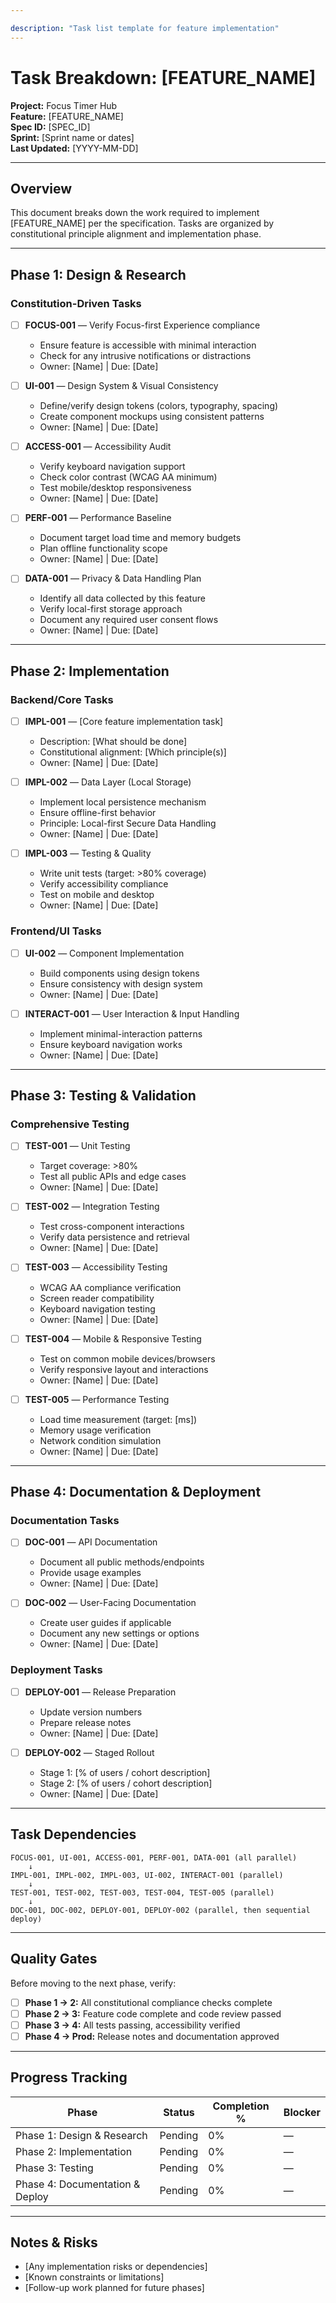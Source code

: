 ```yaml
---

description: "Task list template for feature implementation"
---
```


# Task Breakdown: [FEATURE_NAME]

**Project:** Focus Timer Hub  
**Feature:** [FEATURE_NAME]  
**Spec ID:** [SPEC_ID]  
**Sprint:** [Sprint name or dates]  
**Last Updated:** [YYYY-MM-DD]

---

## Overview

This document breaks down the work required to implement [FEATURE_NAME] per the specification. Tasks are organized by constitutional principle alignment and implementation phase.

---

## Phase 1: Design & Research

### Constitution-Driven Tasks

- [ ] **FOCUS-001** — Verify Focus-first Experience compliance
  - Ensure feature is accessible with minimal interaction
  - Check for any intrusive notifications or distractions
  - Owner: [Name] | Due: [Date]

- [ ] **UI-001** — Design System & Visual Consistency
  - Define/verify design tokens (colors, typography, spacing)
  - Create component mockups using consistent patterns
  - Owner: [Name] | Due: [Date]

- [ ] **ACCESS-001** — Accessibility Audit
  - Verify keyboard navigation support
  - Check color contrast (WCAG AA minimum)
  - Test mobile/desktop responsiveness
  - Owner: [Name] | Due: [Date]

- [ ] **PERF-001** — Performance Baseline
  - Document target load time and memory budgets
  - Plan offline functionality scope
  - Owner: [Name] | Due: [Date]

- [ ] **DATA-001** — Privacy & Data Handling Plan
  - Identify all data collected by this feature
  - Verify local-first storage approach
  - Document any required user consent flows
  - Owner: [Name] | Due: [Date]

---

## Phase 2: Implementation

### Backend/Core Tasks

- [ ] **IMPL-001** — [Core feature implementation task]
  - Description: [What should be done]
  - Constitutional alignment: [Which principle(s)]
  - Owner: [Name] | Due: [Date]

- [ ] **IMPL-002** — Data Layer (Local Storage)
  - Implement local persistence mechanism
  - Ensure offline-first behavior
  - Principle: Local-first Secure Data Handling
  - Owner: [Name] | Due: [Date]

- [ ] **IMPL-003** — Testing & Quality
  - Write unit tests (target: >80% coverage)
  - Verify accessibility compliance
  - Test on mobile and desktop
  - Owner: [Name] | Due: [Date]

### Frontend/UI Tasks

- [ ] **UI-002** — Component Implementation
  - Build components using design tokens
  - Ensure consistency with design system
  - Owner: [Name] | Due: [Date]

- [ ] **INTERACT-001** — User Interaction & Input Handling
  - Implement minimal-interaction patterns
  - Ensure keyboard navigation works
  - Owner: [Name] | Due: [Date]

---

## Phase 3: Testing & Validation

### Comprehensive Testing

- [ ] **TEST-001** — Unit Testing
  - Target coverage: >80%
  - Test all public APIs and edge cases
  - Owner: [Name] | Due: [Date]

- [ ] **TEST-002** — Integration Testing
  - Test cross-component interactions
  - Verify data persistence and retrieval
  - Owner: [Name] | Due: [Date]

- [ ] **TEST-003** — Accessibility Testing
  - WCAG AA compliance verification
  - Screen reader compatibility
  - Keyboard navigation testing
  - Owner: [Name] | Due: [Date]

- [ ] **TEST-004** — Mobile & Responsive Testing
  - Test on common mobile devices/browsers
  - Verify responsive layout and interactions
  - Owner: [Name] | Due: [Date]

- [ ] **TEST-005** — Performance Testing
  - Load time measurement (target: [ms])
  - Memory usage verification
  - Network condition simulation
  - Owner: [Name] | Due: [Date]

---

## Phase 4: Documentation & Deployment

### Documentation Tasks

- [ ] **DOC-001** — API Documentation
  - Document all public methods/endpoints
  - Provide usage examples
  - Owner: [Name] | Due: [Date]

- [ ] **DOC-002** — User-Facing Documentation
  - Create user guides if applicable
  - Document any new settings or options
  - Owner: [Name] | Due: [Date]

### Deployment Tasks

- [ ] **DEPLOY-001** — Release Preparation
  - Update version numbers
  - Prepare release notes
  - Owner: [Name] | Due: [Date]

- [ ] **DEPLOY-002** — Staged Rollout
  - Stage 1: [% of users / cohort description]
  - Stage 2: [% of users / cohort description]
  - Owner: [Name] | Due: [Date]

---

## Task Dependencies

```
FOCUS-001, UI-001, ACCESS-001, PERF-001, DATA-001 (all parallel)
    ↓
IMPL-001, IMPL-002, IMPL-003, UI-002, INTERACT-001 (parallel)
    ↓
TEST-001, TEST-002, TEST-003, TEST-004, TEST-005 (parallel)
    ↓
DOC-001, DOC-002, DEPLOY-001, DEPLOY-002 (parallel, then sequential deploy)
```

---

## Quality Gates

Before moving to the next phase, verify:

- [ ] **Phase 1 → 2:** All constitutional compliance checks complete
- [ ] **Phase 2 → 3:** Feature code complete and code review passed
- [ ] **Phase 3 → 4:** All tests passing, accessibility verified
- [ ] **Phase 4 → Prod:** Release notes and documentation approved

---

## Progress Tracking

| Phase | Status | Completion % | Blocker |
|-------|--------|-------------|---------|
| Phase 1: Design & Research | Pending | 0% | — |
| Phase 2: Implementation | Pending | 0% | — |
| Phase 3: Testing | Pending | 0% | — |
| Phase 4: Documentation & Deploy | Pending | 0% | — |

---

## Notes & Risks

- [Any implementation risks or dependencies]
- [Known constraints or limitations]
- [Follow-up work planned for future phases]
